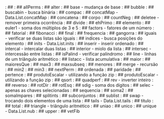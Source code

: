 [](base/100/Readme.md) : ## 
[](base/056/Readme.md) : ## allPerms
[](base/026/Readme.md) : ## alter
[](base/049/Readme.md) : ## base - mudança de base
[](base/045/Readme.md) : ## bubble
[](base/057/Readme.md) : ## buscabin - busca binária
[](base/046/Readme.md) : ## compac
[](base/067/Readme.md) : ## concatMap - Data.List.concatMap
[](base/021/Readme.md) : ## concatena
[](base/023/Readme.md) : ## corpo
[](base/004/Readme.md) : ## countNeg
[](base/053/Readme.md) : ## deletee - remover primeira ocorrência
[](base/028/Readme.md) : ## divide
[](base/043/Readme.md) : ## ehPrimo
[](base/014/Readme.md) : ## elemento
[](base/063/Readme.md) : ## euler1 - soma dos múltiplos de 3 e 5
[](base/058/Readme.md) : ## factors - fatores de um número
[](base/012/Readme.md) : ## fatorial
[](base/013/Readme.md) : ## fibonacci
[](base/005/Readme.md) : ## final
[](base/018/Readme.md) : ## frequencia
[](base/008/Readme.md) : ## gangorra
[](base/002/Readme.md) : ## iguais - verificar se duas listas são iguais
[](base/065/Readme.md) : ## indices - busca posições do elemento
[](base/066/Readme.md) : ## inits - Data.List.inits
[](base/033/Readme.md) : ## inserir - inserir ordenado
[](base/029/Readme.md) : ## intercal - intercalar duas listas
[](base/006/Readme.md) : ## interior - miolo da lista
[](base/031/Readme.md) : ## intersec - intercessão entre listas
[](base/042/Readme.md) : ## isPalind - verificar palíndromo
[](base/061/Readme.md) : ## line - linhas de um triângulo aritmético
[](base/059/Readme.md) : ## listacc - lista acumulativa
[](base/017/Readme.md) : ## maior
[](base/020/Readme.md) : ## maioresQue
[](base/001/Readme.md) : ## max3
[](base/060/Readme.md) : ## maxsubseq
[](base/025/Readme.md) : ## menores
[](base/036/Readme.md) : ## merge - recursão
[](base/010/Readme.md) : ## min2
[](base/011/Readme.md) : ## min3
[](base/055/Readme.md) : ## nextPerm
[](base/034/Readme.md) : ## ordenada
[](base/051/Readme.md) : ## paridade
[](base/015/Readme.md) : ## pertence
[](base/064/Readme.md) : ## produtoEscalar - utilizando a função zip
[](base/068/Readme.md) : ## produtoEscalar - utilizando a função zip
[](base/035/Readme.md) : ## qsort
[](base/048/Readme.md) : ## quadperf
[](base/052/Readme.md) : ## rev - inverter inteiro
[](base/027/Readme.md) : ## reverso
[](base/038/Readme.md) : ## rotDir
[](base/037/Readme.md) : ## rotEsq
[](base/044/Readme.md) : ## sdig - soma dos dígitos
[](base/041/Readme.md) : ## selec - apenas as chaves selecionadas
[](base/032/Readme.md) : ## sequencia
[](base/000/Readme.md) : ## soma2
[](base/007/Readme.md) : ## somaImpares
[](base/047/Readme.md) : ## splitints
[](base/050/Readme.md) : ## subconjuntos
[](base/009/Readme.md) : ## sublist
[](base/054/Readme.md) : ## swap - trocando dois elementos de uma lista
[](base/022/Readme.md) : ## tails - Data.List.tails
[](base/040/Readme.md) : ## titulo
[](base/016/Readme.md) : ## total
[](base/062/Readme.md) : ## triangle - triângulo aritmético
[](base/030/Readme.md) : ## uniao
[](base/019/Readme.md) : ## unico
[](base/024/Readme.md) : ## unique - Data.List.nub
[](base/039/Readme.md) : ## upper
[](base/003/Readme.md) : ## vetFib
